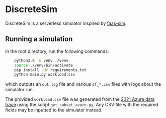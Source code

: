 DiscreteSim
===========

DiscreteSim is a serverless simulator inspired by [faas-sim](https://github.com/edgerun/faas-sim).

Running a simulation
--------------------

In the root directory, run the following commands:
```bash
    python3.8 -m venv ./venv
    source ./venv/bin/activate
    pip install -Ur requirements.txt
    python main.py workload.csv
```
which outputs an `out.log` file and various `df_*.csv` files with logs about the simulator run.

The provided `workload.csv` file was generated from the
[2021 Azure data trace](https://github.com/Azure/AzurePublicDataset/blob/master/AzureFunctionsInvocationTrace2021.md)
using the script `get_subset_azure.py`.
Any CSV file with the required fields may be inputted to the simulator instead.
